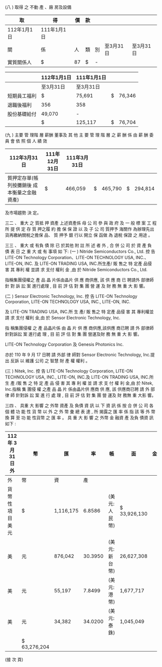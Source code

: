 (八 ) 取得 之 不動 產 、廠 房及設備

| 取          | 得          | 價   | 款   |    |           |           |
|-------------|-------------|------|------|----|-----------|-----------|
| 112年1月1日 | 111年1月1日 |      |      |    |           |           |
| 關          | 係          | 人   | 類   | 別 | 至3月31日 | 至3月31日 |
| 實質關係人  | $           | 87   | $    | -  |           |           |

|              | 112年1月1日   | 111年1月1日   |    |        |
|--------------|---------------|---------------|----|--------|
|              | 至3月31日     | 至3月31日     |    |        |
| 短期員工福利 | $             | 75,691        | $  | 76,346 |
| 退職後福利   | 356           | 358           |    |        |
| 股份基礎給付 | 49,070        | -             |    |        |
|              | $             | 125,117       | $  | 76,704 |

(九 ) 主要 管 理階 層 薪酬 董事及 其 他 主 要 管 理 階 層 之 薪 酬 係 由 薪 酬 委 員 會 依 照 個 人 績 效

| 112年3月31日                                  | 111年12月31日   | 111年3月31日   |    |         |    |         |
|-----------------------------------------------|-----------------|----------------|----|---------|----|---------|
| 質押定存單(帳列按攤銷後 成本衡量之金融資產) | $               | 466,059        | $  | 465,790 | $  | 294,814 |

及市場趨勢 決 定。

三二 、 重大 之 質抵 押 資產 上述資產係 母 公 司 參 與 政 府 及 一 般 標 案 工 程 所 提 供 定 存 質 押之履 約 擔 保 保 證 以 及 子 公 司 質押予 海關作 為辦理先出貨再繳納關稅之擔保 品、 質 押予 銀 行以 開立 保 函做 為 退稅 保證 之 用途 。

三三 、 重大 或 有負 債 除 已 於其他 附 註 所 述 者 外 , 合 併 公 司 於 資 產 負 債 表 日 之 重 大 或 有 事項 如 下:
(一 ) Nitride Semiconductors Co., Ltd. 控 告 LITE-ON Technology Corporation、LITE-ON TECHNOLOGY USA, INC.、LITE-ON, INC. 及 LITE-ON TRADING USA, INC.所生產/ 販 售之 特 定產 品侵 害 其 專利 權 並請 求 支付 權利 金 ,由 於 Nitride Semiconductors Co., Ltd.

指稱集團侵權之 產 品 晶 片係由晶片 供 應 商供應, 該 供 應 商 已 聘請外 部律師針 對 訴 訟 案 進行處理 , 目 前 評 估 對 集 團 營 運 及 財 務 無 重 大 影 響。

(二 ) Sensor Electronic Technology, Inc. 控 告 LITE-ON Technology Corporation, LITE-ON TECHNOLOGY USA, INC., LITE-ON, INC.

及 LITE-ON TRADING USA, INC.所 生 產/ 販 售之 特 定產 品侵 害 其 專利權並請 求 支付 權利 金,由 於 Sensor Electronic Technology, Inc.

指 稱集團侵權 之 產 品晶片係 由 晶 片 供 應 商供應,該供應 商已聘 請 外 部律師針對訴訟 案 進行處 理 , 目 前 評 估 對 集 團 營運及財 務 無 重 大 影 響。

 LITE-ON Technology Corporation 及 Genesis Photonics Inc.

亦於 110 年 9 月 17 日聘 請 外部 律 師對 Sensor Electronic Technology, Inc.提 出 反訴 以 維護 公司 之 智慧 財 產 權 權利 。

(三 ) Nitek, Inc. 控 告 LITE-ON Technology Corporation, LITE-ON
TECHNOLOGY USA, INC., LITE-ON, INC.及 LITE-ON TRADING
USA, INC.所 生 產 /販 售 之 特 定 產 品 侵 害 其 專 利 權 並 請 求 支 付 權 利 金,由 於 Nitek, Inc.指稱 集 團侵 權 之產 品 晶 片 係由晶片供 應商 供 應, 該 供應商已聘 請 外 部 律 師 針對訴 訟 案 進 行 處 理 , 目 前 評 估 對 集 團 營 運及 財 務無 重 大影 響。

三四 、 具重 大 影響 之 外幣 資產 及 負債 資 訊 以 下 資 訊 係 按 合 併 公 司 各 個 體 功 能 性 貨 幣 以 外 之 外 幣 彙 總 表 達 , 所 揭露之 匯 率 係 指 該 等 外 幣 換 算 至 功 能 性貨幣 之 匯 率 。 具 重 大 影 響 之 外幣 金 融資 產 及負 債資 訊 如下 :

| 112 年 3 月 31 日 外   | 幣           | 匯        | 率      | 帳               | 面           | 金   | 額   |
|------------------------|--------------|-----------|---------|------------------|--------------|------|------|
| 外                     | 幣           | 資        | 產      |                  |              |      |      |
| 貨幣性項目 美 元       | $            | 1,116,175 | 6.8586  | (美元:人民幣) | $ 33,926,130 |      |      |
| 美                     | 元           | 876,042   | 30.3950 | (美元:新台幣) | 26,627,308   |      |      |
| 美                     | 元           | 55,197    | 7.8499  | (美元:港幣)   | 1,677,717    |      |      |
| 美                     | 元           | 34,382    | 34.0200 | (美元:泰銖)   | 1,045,049    |      |      |
|                        | $ 63,276,204 |           |         |                  |              |      |      |

(接 次 頁)